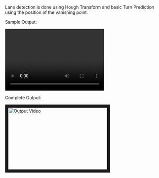 Lane detection is done using Hough Transform and basic Turn Prediction using the position of the vanishing point.

Sample Output:


<video src="lane_detection_matlab/sampleOutputGit.mp4" width="320" height="200" controls preload></video>

Complete Output:


<a href="https://www.youtube.com/watch?feature=player_embedded&v=fyEo_FH4m_I" target="_blank"><img src="http://img.youtube.com/vi/fyEo_FH4m_I/0.jpg" alt="Output Video" width="320" height="200" border="10" /></a>



